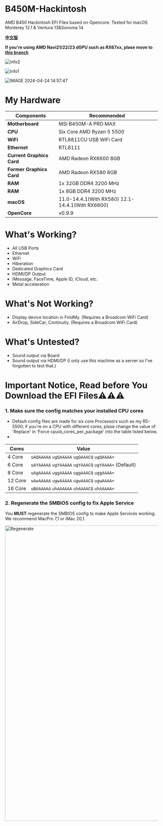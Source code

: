 # B450M-Hackintosh
AMD B450 Hackintosh  EFI Files based on Opencore. Tested for macOS Monterey 12.1 &amp; Ventura 13&amp;Sonoma 14 

**[中文版](https://github.com/EraserCN/B450M-Hackintosh/blob/master/中文说明.md)**

**If you're using AMD Navi21/22/23 dGPU such as RX67xx, plase move to [this branch](https://github.com/EraserCN/B450M-Hackintosh/tree/Navi21/22/23)**

![info2](https://github.com/EraserCN/B450M-Hackintosh/assets/79615365/9e02f739-d2f5-425d-aa7f-1317e2371daa)

![info1](https://github.com/EraserCN/B450M-Hackintosh/assets/79615365/df69f286-eea9-4e2a-8780-813c5a1db347)

![IMAGE 2024-04-24 14:57:47](https://github.com/EraserCN/B450M-Hackintosh/assets/79615365/2a1c7a2b-dd13-47c0-92f3-fb6befb98146)



# My Hardware
Components | Recommended
------------ | -------------
**Motherboard** | MSI B450M-A PRO MAX
**CPU** | Six Core AMD Ryzen 5 5500
**WiFi** | RTL8811CU USB WiFi Card
**Ethernet** | RTL8111
**Current Graphics Card** | AMD Radeon RX6600 8GB
**Former Graphics Card** | AMD Radeon RX580 8GB
**RAM** | 1x 32GB  DDR4 3200 MHz
**RAM** | 1x 8GB  DDR4 3200 MHz
**macOS** | 11.0-14.4.1(With RX580) 12.1-14.4.1(With RX6600)
**OpenCore** | v0.9.9
# What's Working?
- All USB Ports
- Ethernet
- WiFi
- Hiberation
- Dedicated Graphics Card
- HDMI/DP Output
- iMessage, FaceTime, Apple ID, iCloud, etc.
- Metal accelaration
# What's Not Working?
- Display device location in FindMy. (Requires a Broadcom WiFi Card)
- AirDrop, SideCar, Continuity. (Requires a Broadcom WiFi Card)
# What's Untested?
- Sound output via Board
- Sound output via HDMI/DP
(I only use this machine as a server so I've forgotten to test that.)





# Important Notice, Read before You Download the EFI Files⚠️⚠️⚠️

### **1.** Make sure the config matches your installed CPU cores
- Default config files are made for six core Processors such as my R5-5500, if you're on a CPU with different cores, plase change the value of 'Replace' in  'Force cpuid_cores_per_package' into the table listed below.
- 
| Cores | Value|
|-|-|
|   4 Core  | `uAQAAAAA` `ugQAAAAA` `ugQAAACQ` `ugQAAAA=`|
|   6 Core  | `uAYAAAAA` `ugYAAAAA` `ugYAAACQ` `ugYAAAA=` (Default)|
|   8 Core  | `uAgAAAAA` `uggAAAAA` `uggAAACQ` `uggAAAA=`|
|   12 Core | `uAwAAAAA` `ugwAAAAA` `ugwAAACQ` `ugwAAAA=`|
|   16 Core | `uBAAAAAA` `uhAAAAAA` `uhAAAACQ` `uhAAAAA=`|


### **2.** Regenerate the SMBIOS config to fix Apple Service

You **MUST** regenerate the SMBIOS config to make Apple Services working. We recommend MacPro 7,1 or iMac 20,1.


<img width="974" alt="Regenerate" src="https://github.com/EraserCN/B450M-Hackintosh/assets/79615365/ea8c1bfd-01bc-4b11-bdf3-5ba6bc9f0a3e">
